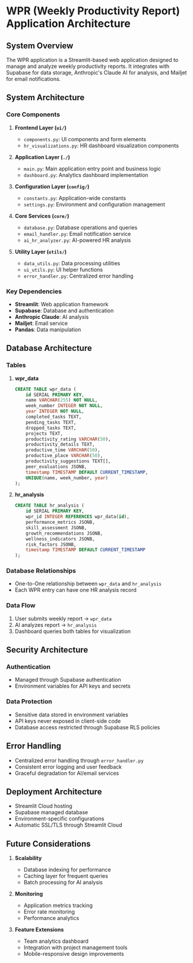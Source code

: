 # WPR (Weekly Productivity Report) Application Architecture

## System Overview
The WPR application is a Streamlit-based web application designed to manage and analyze weekly productivity reports. It integrates with Supabase for data storage, Anthropic's Claude AI for analysis, and Mailjet for email notifications.

## System Architecture

### Core Components

1. **Frontend Layer (`ui/`)**
   - `components.py`: UI components and form elements
   - `hr_visualizations.py`: HR dashboard visualization components
   
2. **Application Layer (`./`)**
   - `main.py`: Main application entry point and business logic
   - `dashboard.py`: Analytics dashboard implementation

3. **Configuration Layer (`config/`)**
   - `constants.py`: Application-wide constants
   - `settings.py`: Environment and configuration management

4. **Core Services (`core/`)**
   - `database.py`: Database operations and queries
   - `email_handler.py`: Email notification service
   - `ai_hr_analyzer.py`: AI-powered HR analysis

5. **Utility Layer (`utils/`)**
   - `data_utils.py`: Data processing utilities
   - `ui_utils.py`: UI helper functions
   - `error_handler.py`: Centralized error handling

### Key Dependencies
- **Streamlit**: Web application framework
- **Supabase**: Database and authentication
- **Anthropic Claude**: AI analysis
- **Mailjet**: Email service
- **Pandas**: Data manipulation

## Database Architecture

### Tables

1. **wpr_data**
   ```sql
   CREATE TABLE wpr_data (
       id SERIAL PRIMARY KEY,
       name VARCHAR(255) NOT NULL,
       week_number INTEGER NOT NULL,
       year INTEGER NOT NULL,
       completed_tasks TEXT,
       pending_tasks TEXT,
       dropped_tasks TEXT,
       projects TEXT,
       productivity_rating VARCHAR(50),
       productivity_details TEXT,
       productive_time VARCHAR(50),
       productive_place VARCHAR(50),
       productivity_suggestions TEXT[],
       peer_evaluations JSONB,
       timestamp TIMESTAMP DEFAULT CURRENT_TIMESTAMP,
       UNIQUE(name, week_number, year)
   );
   ```

2. **hr_analysis**
   ```sql
   CREATE TABLE hr_analysis (
       id SERIAL PRIMARY KEY,
       wpr_id INTEGER REFERENCES wpr_data(id),
       performance_metrics JSONB,
       skill_assessment JSONB,
       growth_recommendations JSONB,
       wellness_indicators JSONB,
       risk_factors JSONB,
       timestamp TIMESTAMP DEFAULT CURRENT_TIMESTAMP
   );
   ```

### Database Relationships
- One-to-One relationship between `wpr_data` and `hr_analysis`
- Each WPR entry can have one HR analysis record

### Data Flow
1. User submits weekly report → `wpr_data`
2. AI analyzes report → `hr_analysis`
3. Dashboard queries both tables for visualization

## Security Architecture

### Authentication
- Managed through Supabase authentication
- Environment variables for API keys and secrets

### Data Protection
- Sensitive data stored in environment variables
- API keys never exposed in client-side code
- Database access restricted through Supabase RLS policies

## Error Handling
- Centralized error handling through `error_handler.py`
- Consistent error logging and user feedback
- Graceful degradation for AI/email services

## Deployment Architecture
- Streamlit Cloud hosting
- Supabase managed database
- Environment-specific configurations
- Automatic SSL/TLS through Streamlit Cloud

## Future Considerations
1. **Scalability**
   - Database indexing for performance
   - Caching layer for frequent queries
   - Batch processing for AI analysis

2. **Monitoring**
   - Application metrics tracking
   - Error rate monitoring
   - Performance analytics

3. **Feature Extensions**
   - Team analytics dashboard
   - Integration with project management tools
   - Mobile-responsive design improvements
